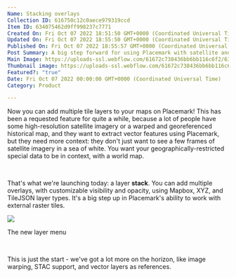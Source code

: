 ```yaml
---
Name: Stacking overlays
Collection ID: 616750c12c0aece979319ccd
Item ID: 634075462d9ff998237c7771
Created On: Fri Oct 07 2022 18:51:50 GMT+0000 (Coordinated Universal Time)
Updated On: Fri Oct 07 2022 18:55:50 GMT+0000 (Coordinated Universal Time)
Published On: Fri Oct 07 2022 18:55:57 GMT+0000 (Coordinated Universal Time)
Post Summary: A big step forward for using Placemark with satellite and historical imagery
Main Image: https://uploads-ssl.webflow.com/61672c738436bb6bb116c6f2/6340752dfb7b98132b69b650_Layer%20stack.png
Thumbnail image: https://uploads-ssl.webflow.com/61672c738436bb6bb116c6f2/6340752dfb7b98132b69b650_Layer%20stack.png
Featured?: "true"
Date: Fri Oct 07 2022 00:00:00 GMT+0000 (Coordinated Universal Time)
Category: Product

---
```


Now you can add multiple tile layers to your maps on Placemark! This has been a requested feature for quite a while, because a lot of people have some high-resolution satellite imagery or a warped and georeferenced historical map, and they want to extract vector features using Placemark, but they need more context: they don't just want to see a few frames of satellite imagery in a sea of white. You want your geographically-restricted special data to be in context, with a world map.

‍

That's what we're launching today: a layer **stack**. You can add multiple overlays, with customizable visibility and opacity, using Mapbox, XYZ, and TileJSON layer types. It's a big step up in Placemark's ability to work with external raster tiles.

![](https://uploads-ssl.webflow.com/61672c738436bb6bb116c6f2/634074146edad194f333512f_layer-menu.png)

The new layer menu

‍

This is just the start - we've got a lot more on the horizon, like image warping, STAC support, and vector layers as references.
